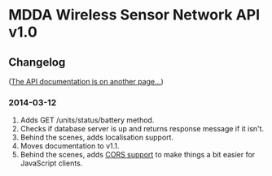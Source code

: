 # MDDA Wireless Sensor Network API v1.0 

## Changelog
([The API documentation is on another page…](/docs/))

### 2014-03-12
1. Adds GET /units/status/battery method.
2. Checks if database server is up and returns response message if it isn't.
3. Behind the scenes, adds localisation support.
4. Moves documentation to v1.1.
5. Behind the scenes, adds [CORS support](http://enable-cors.org/index.html) to make things a bit easier for JavaScript clients. 